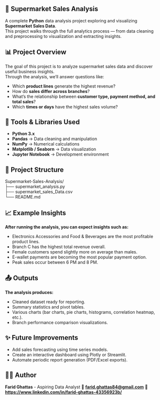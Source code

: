 ## 🛒 Supermarket Sales Analysis
A complete **Python** data analysis project exploring and visualizing **Supermarket Sales Data**.  
This project walks through the full analytics process — from data cleaning and preprocessing to visualization and extracting insights.

## 📊 Project Overview
The goal of this project is to analyze supermarket sales data and discover useful business insights.  
Through the analysis, we’ll answer questions like:
- Which **product lines** generate the highest revenue?  
- How do **sales differ across branches**?  
- What’s the relationship between **customer type, payment method, and total sales**?  
- Which **times or days** have the highest sales volume?

## 🧰 Tools & Libraries Used
- **Python 3.x**
- **Pandas** → Data cleaning and manipulation  
- **NumPy** → Numerical calculations  
- **Matplotlib / Seaborn** → Data visualization  
- **Jupyter Notebook** → Development environment  

## 📂 Project Structure
Supermarket-Sales-Analysis/   
├── supermarket_analysis.py   
├── supermarket_sales_Data.csv      
└── README.md                  

## 📈 Example Insights
**After running the analysis, you can expect insights such as:**
- Electronics Accessories and Food & Beverages are the most profitable product lines.
- Branch C has the highest total revenue overall.
- Female customers spend slightly more on average than males.
- E-wallet payments are becoming the most popular payment option.
- Peak sales occur between 6 PM and 8 PM.

## 📤 Outputs
**The analysis produces:**
- Cleaned dataset ready for reporting.
- Summary statistics and pivot tables.
- Various charts (bar charts, pie charts, histograms, correlation heatmap, etc.).
- Branch performance comparison visualizations.

## ✨ Future Improvements
- Add sales forecasting using time series models.
- Create an interactive dashboard using Plotly or Streamlit.
- Automate periodic report generation (PDF/Excel exports).

## 👨‍💻 Author
**Farid Ghattas** - Aspiring Data Analyst
📧 **farid.ghattas84@gmail.com**
💼 **https://www.linkedin.com/in/farid-ghattas-43356923b/**

